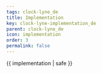 ```yaml
---
tags: clock-lyne_de
title: Implementation
key: clock-lyne-implementation_de
parent: clock-lyne_de
icon: implementation
order: 3
permalink: false  
---
```

 {{ implementation | safe }}


